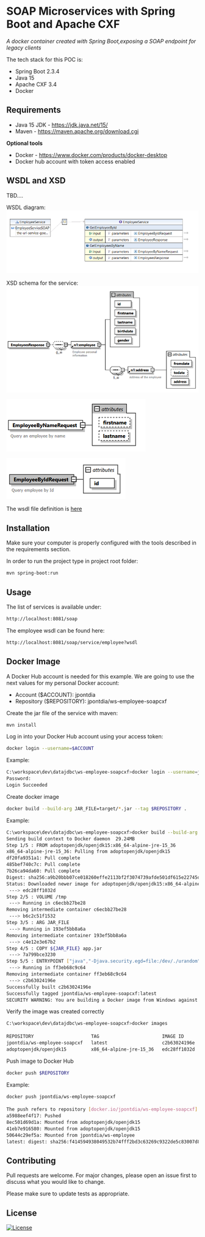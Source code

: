 # SOAP Microservices with Spring Boot and Apache CXF
*A docker container created with Spring Boot,exposing a SOAP endpoint for legacy clients*

The tech stack for this POC is:
* Spring Boot 2.3.4
* Java 15
* Apache CXF 3.4
* Docker
 
## Requirements
* Java 15 JDK - https://jdk.java.net/15/
* Maven - https://maven.apache.org/download.cgi

**Optional tools**
* Docker - https://www.docker.com/products/docker-desktop
* Docker hub account with token access enabled

## WSDL and XSD

TBD....

WSDL diagram:
![WSDL Diagram](/doc/wsdl-diagram.png)

XSD schema for the service:
![XSD Schema](/doc/xsd-employeesresponse.png)

![XSD Schema](/doc/xsd-employeebynamerequest.png)

![XSD Schema](/doc/xsd-employeebyidrequest.png)

The wsdl file definition is [here](/src/main/resources/wsdl/EmployeeServices.wsdl)

## Installation

Make sure your computer is properly configured with the tools described in the requirements section.

In order to run the project type in project root folder:
```bash
mvn spring-boot:run
```

## Usage
The list of services is available under:
```html
http://localhost:8081/soap
```

The employee wsdl can be found here:
```html
http://localhost:8081/soap/service/employee?wsdl
```

## Docker Image

A Docker Hub account is needed for this example. We are going to use the next values for my personal Docker account:

* Account ($ACCOUNT): jpontdia 
* Repository ($REPOSITORY): jpontdia/ws-employee-soapcxf 

Create the jar file of the service with maven:
```bash
mvn install
```

Log in into your Docker Hub account using your access token:
```bash
docker login --username=$ACCOUNT
```

Example:
```bash
C:\workspace\dev\datajdbc\ws-employee-soapcxf>docker login --username=jpontdia
Password:
Login Succeeded
```

Create docker image
```bash
docker build --build-arg JAR_FILE=target/*.jar --tag $REPOSITORY .
```

Example:
```bash
C:\workspace\dev\datajdbc\ws-employee-soapcxf>docker build --build-arg JAR_FILE=target/*.jar --tag jpontdia/ws-employee-soapcxf .
Sending build context to Docker daemon  29.24MB
Step 1/5 : FROM adoptopenjdk/openjdk15:x86_64-alpine-jre-15_36
x86_64-alpine-jre-15_36: Pulling from adoptopenjdk/openjdk15
df20fa9351a1: Pull complete
485bef740c7c: Pull complete
7b26ca94da60: Pull complete
Digest: sha256:a9b20bbb07ce018260effe2113bf2f3074739afde501df615e22745df3b48571
Status: Downloaded newer image for adoptopenjdk/openjdk15:x86_64-alpine-jre-15_36
 ---> edc28ff1032d
Step 2/5 : VOLUME /tmp
 ---> Running in c6ecbb27be28
Removing intermediate container c6ecbb27be28
 ---> b6c2c51f1532
Step 3/5 : ARG JAR_FILE
 ---> Running in 193ef5bb8a6a
Removing intermediate container 193ef5bb8a6a
 ---> c4e12e3e67b2
Step 4/5 : COPY ${JAR_FILE} app.jar
 ---> 7a799bce3230
Step 5/5 : ENTRYPOINT ["java","-Djava.security.egd=file:/dev/./urandom","-jar","/app.jar"]
 ---> Running in ff3eb68c9c64
Removing intermediate container ff3eb68c9c64
 ---> c2b63024196e
Successfully built c2b63024196e
Successfully tagged jpontdia/ws-employee-soapcxf:latest
SECURITY WARNING: You are building a Docker image from Windows against a non-Windows Docker host. All files and directories added to build context will have '-rwxr-xr-x' permissions. It is recommended to double check and reset permissions for sensitive files and directories.
```

Verify the image was created correctly
```bash
C:\workspace\dev\datajdbc\ws-employee-soapcxf>docker images

REPOSITORY                     TAG                       IMAGE ID            CREATED             SIZE
jpontdia/ws-employee-soapcxf   latest                    c2b63024196e        19 minutes ago      221MB
adoptopenjdk/openjdk15         x86_64-alpine-jre-15_36   edc28ff1032d        9 days ago          192MB
```

Push image to Docker Hub
```bash
docker push $REPOSITORY
```

Example:
```bash
docker push jpontdia/ws-employee-soapcxf

The push refers to repository [docker.io/jpontdia/ws-employee-soapcxf]
a5988eef4f17: Pushed
8ec501d69d1a: Mounted from adoptopenjdk/openjdk15
41eb7e916580: Mounted from adoptopenjdk/openjdk15
50644c29ef5a: Mounted from jpontdia/ws-employee
latest: digest: sha256:f414594938049532b74fff2bd3c63269c9322de5c83007d8b42a5f46f1b93ec6 size: 1163
```

## Contributing
Pull requests are welcome. For major changes, please open an issue first to discuss what you would like to change.

Please make sure to update tests as appropriate.

## License
[![License](https://img.shields.io/badge/License-Apache%202.0-yellowgreen.svg)](https://opensource.org/licenses/Apache-2.0)